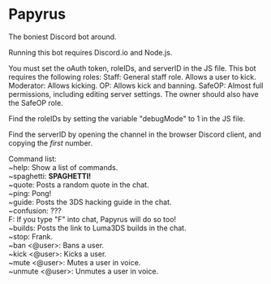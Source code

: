 # Papyrus
The boniest Discord bot around.

Running this bot requires Discord.io and Node.js.

You must set the oAuth token, roleIDs, and serverID in the JS file. This bot requires the following roles:
Staff: General staff role. Allows a user to kick.
Moderator: Allows kicking.
OP: Allows kick and banning.
SafeOP: Almost full permissions, including editing server settings.
The owner should also have the SafeOP role.

Find the roleIDs by setting the variable "debugMode" to 1 in the JS file.

Find the serverID by opening the channel in the browser Discord client, and copying the *first* number.

Command list:    
~help: Show a list of commands.    
~spaghetti: **SPAGHETTI!**    
~quote: Posts a random quote in the chat.    
~ping: Pong!    
~guide: Posts the 3DS hacking guide in the chat.    
~confusion: ???    
F: If you type "F" into chat, Papyrus will do so too!    
~builds: Posts the link to Luma3DS builds in the chat.    
~stop: Frank.    
~ban <@user>: Bans a user.    
~kick <@user>: Kicks a user.    
~mute <@user>: Mutes a user in voice.    
~unmute <@user>: Unmutes a user in voice.
